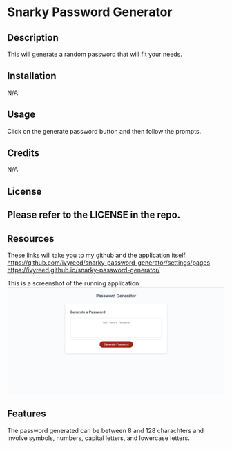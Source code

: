 # Snarky Password Generator

## Description

This will generate a random password that will fit your needs.

## Installation

N/A

## Usage

Click on the generate password button and then follow the prompts.
## Credits

N/A

## License

Please refer to the LICENSE in the repo.
---


## Resources
These links will take you to my github and the application itself
https://github.com/ivyreed/snarky-password-generator/settings/pages
https://ivyreed.github.io/snarky-password-generator/

This is a screenshot of the running application
![the display should show as follows.](./assets/password-generator.png)

## Features


The password generated can be between 8 and 128 charachters and involve symbols, numbers, capital letters, and lowercase letters.